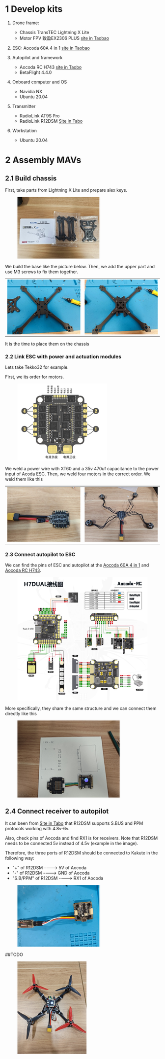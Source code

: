# 1 Develop kits
1. Drone frame:
    - Chassis TransTEC Lightning X Lite
    - Motor FPV 致盈EX2306 PLUS [site in Taobao](https://item.taobao.com/item.htm?spm=a1z10.5-c-s.w4002-22611654657.27.52b858176s1EdF&id=634695941707)
2. ESC: Aocoda 60A 4 in 1 [site in Taobao](https://item.taobao.com/item.htm?spm=a1z0d.6639537/tb.1997196601.4.55627484xw5sv5&id=682898024012)

3. Autopilot and framework
    - Aocoda RC H743 [site in Taobo](https://item.taobao.com/item.htm?spm=a1z0d.6639537/tb.1997196601.4.55627484xUOMZu&id=679995875558)     
    - BetaFlight 4.4.0
4. Onboard computer and OS
    - Navidia NX
    - Ubuntu 20.04
5. Transmitter
    - RadioLink AT9S Pro
    - RadioLink R12DSM [Site in Tabo](https://item.taobao.com/item.htm?spm=a1z10.3-c-s.w4002-22611654662.9.59a41dc7RXezIK&id=561805355565)
6. Workstation
    - Ubuntu 20.04

# 2 Assembly MAVs
## 2.1 Build chassis
First, take parts from Lightning X Lite and prepare alex keys.
<figure>
    <img src="1_Assembly/Chassis/Lightning_X_Lite.jpg"
    height="200">
</figure>

We build the base like the picture below. Then, we add the upper part and use M3 screws to fix them together. 

|                        |                          |
| ----------------------------------- | ----------------------------------- |
| ![](1_Assembly/Chassis/Lightning_X_Lite_step1.jpg) | ![](1_Assembly/Chassis/Lightning_X_Lite_step2.jpg) |


It is the time to place them on the chassis

### 2.2 Link ESC with power and actuation modules
Lets take Tekko32 for example.

First, we its order for motors.
<figure>
    <img src="1_Assembly/BetaFlight_Aocoda/Acoda_ESC.png"
         height="250">
</figure>

We weld a power wire with XT60 and a 35v 470uf capacitance to the power input of Acoda ESC. Then, we weld four motors in the correct order. We weld them like this 

|                        |                          |
| ----------------------------------- | ----------------------------------- |
| ![](1_Assembly/BetaFlight_Aocoda/Motor_ESC_Connection_step1.jpg) | ![dog](1_Assembly/BetaFlight_Aocoda/Motor_ESC_Connection_step2.jpg) |


### 2.3 Connect autopilot to ESC 

We can find the pins of ESC and autopilot at the [Aocoda 60A 4 in 1](https://item.taobao.com/item.htm?spm=a1z0d.6639537/tb.1997196601.4.55627484xw5sv5&id=682898024012) and [Aocoda RC H743](https://item.taobao.com/item.htm?spm=a1z0d.6639537/tb.1997196601.4.55627484xUOMZu&id=679995875558).  

<figure>
    <img src="1_Assembly/BetaFlight_Aocoda/Aocoda_RCH743_pins.png"
         height="400">
</figure>

More specifically, they share the same structure and we can connect them directly like this
<figure>
    <img src="1_Assembly/BetaFlight_Aocoda/Autopilot_ESC.jpg"
         height="250">
</figure>


## 2.4 Connect receiver to autopilot
It can been from [Site in Tabo](https://item.taobao.com/item.htm?spm=a1z10.3-c-s.w4002-22611654662.9.59a41dc7RXezIK&id=561805355565) that R12DSM supports S.BUS and PPM protocols working with 4.8v-6v.

Also, check pins of Aocoda and find RX1 is for receivers. Note that R12DSM needs to be connected 5v instead of 4.5v (example in the image).


Therefore, the three ports of R12DSM should be connected to Kakute in the following way:
- "+" of R12DSM ----> 5V of Aocoda
- "-" of R12DSM ----> GND of Aocoda
- "S.B/PPM" of R12DSM ----> RX1 of Aocoda
<figure>
    <img src="1_Assembly/ArduPilot_Kakute/Transmitter_Connect.jpg"
         height="200">
</figure>

##TODO
<figure>
        <img src="1_Assembly/BetaFlight_Aocoda/Acoda_quadrotor.jpg" 
        height = 300>
</figure>
